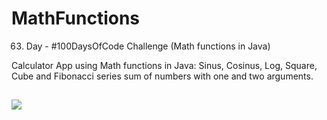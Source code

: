 # MathFunctions
63. Day - #100DaysOfCode Challenge (Math functions in Java)

Calculator App using Math functions in Java:
Sinus, Cosinus, Log, Square, Cube and Fibonacci series sum of numbers with one and two arguments.

##
![](https://media.tenor.com/cJTSvduh3UwAAAAi/superhirn-mathematics.gif)
